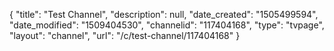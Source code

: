 {
    "title": "Test Channel",
    "description": null,
    "date_created": "1505499594",
    "date_modified": "1509404530",
    "channelid": "117404168",
    "type": "tvpage",
    "layout": "channel",
    "url": "\/c\/test-channel\/117404168"
}